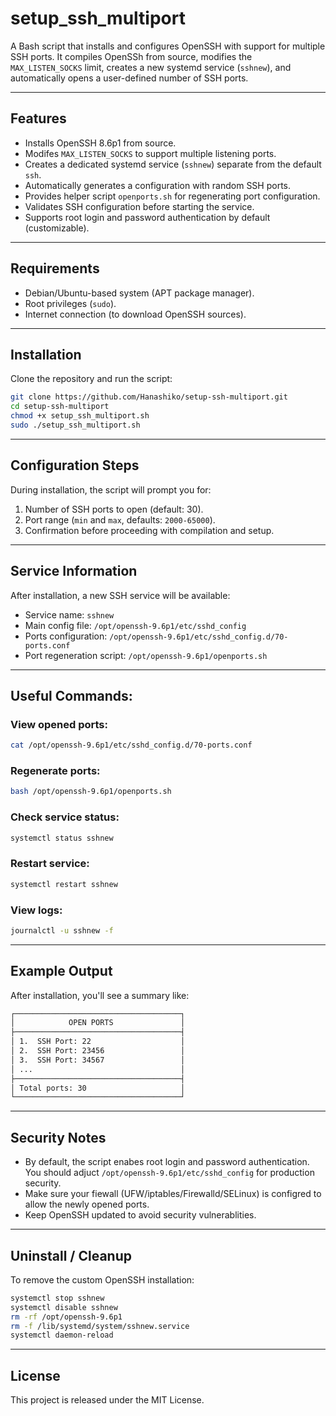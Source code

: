 # setup_ssh_multiport

A Bash script that installs and configures OpenSSH with support for multiple SSH ports.
It compiles OpenSSh from source, modifies the `MAX_LISTEN_SOCKS` limit, creates a new systemd service (`sshnew`), and automatically opens a user-defined number of SSH ports.

---

## Features
 - Installs OpenSSH 8.6p1 from source.
 - Modifes `MAX_LISTEN_SOCKS` to support multiple listening ports.
 - Creates a dedicated systemd service (`sshnew`) separate from the default `ssh`.
 - Automatically generates a configuration with random SSH ports.
 - Provides helper script `openports.sh` for regenerating port configuration.
 - Validates SSH configuration before starting the service.
 - Supports root login and password authentication by default (customizable).

---

## Requirements
 - Debian/Ubuntu-based system (APT package manager).
 - Root privileges (`sudo`).
 - Internet connection (to download OpenSSH sources).

--- 

## Installation

Clone the repository and run the script:
```bash
git clone https://github.com/Hanashiko/setup-ssh-multiport.git
cd setup-ssh-multiport
chmod +x setup_ssh_multiport.sh 
sudo ./setup_ssh_multiport.sh 
```

---

## Configuration Steps

During installation, the script will prompt you for:
 1. Number of SSH ports to open (default: 30).
 2. Port range (`min` and `max`, defaults: `2000-65000`).
 3. Confirmation before proceeding with compilation and setup.

---

## Service Information

After installation, a new SSH service will be available:

 - Service name: `sshnew`
 - Main config file: `/opt/openssh-9.6p1/etc/sshd_config`
 - Ports configuration: `/opt/openssh-9.6p1/etc/sshd_config.d/70-ports.conf`
 - Port regeneration script: `/opt/openssh-9.6p1/openports.sh`

---

## Useful Commands:

### View opened ports:
```bash
cat /opt/openssh-9.6p1/etc/sshd_config.d/70-ports.conf
```

### Regenerate ports:
```bash
bash /opt/openssh-9.6p1/openports.sh
```

### Check service status:
```bash
systemctl status sshnew 
```

### Restart service:
```bash
systemctl restart sshnew
```

### View logs:
```bash
journalctl -u sshnew -f
```

---

## Example Output

After installation, you'll see a summary like:
```bash
┌─────────────────────────────────────┐
│            OPEN PORTS               │
├─────────────────────────────────────┤
│ 1.  SSH Port: 22                    │
│ 2.  SSH Port: 23456                 │
│ 3.  SSH Port: 34567                 │
│ ...                                 │
├─────────────────────────────────────┤
│ Total ports: 30                     │
└─────────────────────────────────────┘
```

---

## Security Notes

 - By default, the script enabes root login and password authentication. You should adjuct `/opt/openssh-9.6p1/etc/sshd_config` for production security.
 - Make sure your fiewall (UFW/iptables/Firewalld/SELinux) is configred to allow the newly opened ports.
 - Keep OpenSSH updated to avoid security vulnerablities.

---

## Uninstall / Cleanup

To remove the custom OpenSSH installation:

```bash
systemctl stop sshnew
systemctl disable sshnew
rm -rf /opt/openssh-9.6p1
rm -f /lib/systemd/system/sshnew.service
systemctl daemon-reload
```

---

## License

This project is released under the MIT License.

